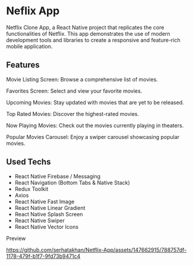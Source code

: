 # Neflix App

Netflix Clone App, a React Native project that replicates the core functionalities of Netflix. This app demonstrates the use of modern development tools and libraries to create a responsive and feature-rich mobile application.

## Features

Movie Listing Screen: Browse a comprehensive list of movies.

Favorites Screen: Select and view your favorite movies.

Upcoming Movies: Stay updated with movies that are yet to be released.

Top Rated Movies: Discover the highest-rated movies.

Now Playing Movies: Check out the movies currently playing in theaters.

Popular Movies Carousel: Enjoy a swiper carousel showcasing popular movies.

## Used Techs

- React Native Firebase / Messaging 
- React Navigation (Bottom Tabs & Native Stack)
- Redux Toolkit
- Axios 
- React Native Fast Image
- React Native Linear Gradient
- React Native Splash Screen
- React Native Swiper
- React Native Vector Icons

Preview

https://github.com/serhatakhan/Netflix-App/assets/147662915/788757df-1178-479f-b1f7-9fd73b9471c4



    
